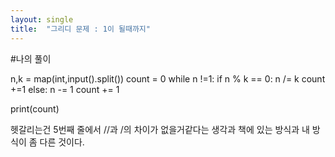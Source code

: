 ```yaml
---
layout: single
title:  "그리디 문제 : 1이 될때까지"
---
```


#나의 풀이

n,k = map(int,input().split())
count = 0
while n !=1:
  if n % k == 0:
    n /= k
    count +=1
  else:
    n -= 1
    count += 1

print(count)

헷갈리는건 5번째 줄에서 //과 /의 차이가 없을거같다는 생각과 책에 있는 방식과 내 방식이 좀 다른 것이다.
